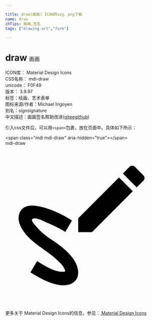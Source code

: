 ```yaml
---

title: draw(画画) ICON转svg、png下载
name: draw
zhTips: 画画,签名
tags: ["drawing-art","form"]

---
```


# draw  <small style="font-size: 60%;font-weight: 100">画画</small>


<div class="detail-page">
<p>
<span>
ICON库：
<span class="badge-secondary badge">Material Design Icons</span> 
</span>
<br/>
<span>
CSS名称：
<span class="badge-secondary badge">mdi-draw</span> 
</span>
<br/>
<span>
unicode：
<span class="badge-secondary badge">F0F49</span> 
<copy-btn content='F0F49' btn-title=""></copy-btn>
<copy-btn :content='String.fromCodePoint(parseInt("F0F49", 16))' btn-title="复制U"></copy-btn>
</span>
<br/>
<span>
版本：
<span class="badge-secondary badge">3.9.97</span> 
</span><br/><span>标签：<span class="badge-light badge"><router-link to="/tags/drawing-art.html">绘画、艺术</router-link></span><span class="badge-light badge"><router-link to="/tags/form.html">表单</router-link></span></span>
<br/>
<span>图标来源/作者：<span class="badge-light badge">Michael Irigoyen</span></span> 
<br/>
<span>别名：<span class="badge-light badge">sign</span><span class="badge-light badge">signature</span></span><br/><span class="zh-detail">中文描述：<span class="badge-primary badge">画画</span><span class="badge-primary badge">签名</span><span class="help-link"><span>帮助改进</span>(<a href="https://gitee.com/liuwave/icon-helper/edit/master/json/material/draw.json" target="_blank" rel="noopener noreferrer">gitee</a><a href="https://github.com/liuwave/icon-helper/edit/master/json/material/draw.json" target="_blank" rel="noopener noreferrer">github</a></span>)</span><br/>
</p>
</div>
<div class="alert alert-dark">
  <i class="mdi mdi-draw mdi-48px"></i>
  <i class="mdi mdi-draw mdi-36px"></i>
  <i class="mdi mdi-draw mdi-24px"></i>
  <i class="mdi mdi-draw mdi-18px"></i>
</div>
<div>
  <p>引入css文件后，可以用<code>&lt;span&gt;</code>包裹，放在页面中。具体如下所示：    
  </p>
  <div class="alert alert-primary" style="font-size: 14px">
    &lt;span class="mdi mdi-draw" aria-hidden="true"&gt;&lt;/span&gt;
    <copy-btn content='<span class="mdi mdi-draw" aria-hidden="true"></span>'></copy-btn>
  </div>
  <div class="alert alert-secondary">
    <i class="mdi mdi-draw"
    style="font-size: 24px"
    aria-hidden="true"></i> mdi-draw
    <copy-btn content="mdi-draw" btn-title="复制图标名称"></copy-btn>
  </div>
</div>
<div id="svg" class="svg-wrap">
<svg xmlns="http://www.w3.org/2000/svg" viewBox="0 0 24 24"><path d="M9.75 20.85C11.53 20.15 11.14 18.22 10.24 17C9.35 15.75 8.12 14.89 6.88 14.06C6 13.5 5.19 12.8 4.54 12C4.26 11.67 3.69 11.06 4.27 10.94C4.86 10.82 5.88 11.4 6.4 11.62C7.31 12 8.21 12.44 9.05 12.96L10.06 11.26C8.5 10.23 6.5 9.32 4.64 9.05C3.58 8.89 2.46 9.11 2.1 10.26C1.78 11.25 2.29 12.25 2.87 13.03C4.24 14.86 6.37 15.74 7.96 17.32C8.3 17.65 8.71 18.04 8.91 18.5C9.12 18.94 9.07 18.97 8.6 18.97C7.36 18.97 5.81 18 4.8 17.36L3.79 19.06C5.32 20 7.88 21.47 9.75 20.85M20.84 5.25C21.06 5.03 21.06 4.67 20.84 4.46L19.54 3.16C19.33 2.95 18.97 2.95 18.76 3.16L17.74 4.18L19.82 6.26M11 10.92V13H13.08L19.23 6.85L17.15 4.77L11 10.92Z" /></svg>
</div>
<detail full-name='mdi-draw'></detail>
    
<div><p>更多关于 Material Design Icons的信息，参见：<a target="_blank" href="https://iconhelper.cn/material.html"> Material Design Icons</a>
</p></div>
